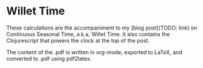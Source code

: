 # Willet Time

These calculations are the accompaniment to my [blog post](TODO: link) on Continuous Seasonal Time, a.k.a, Willet Time. It also contains the Clojurescript that powers the clock at the top of the post.

The content of the .pdf is written in org-mode, exported to LaTeX, and
converted to .pdf using pdf2latex.
